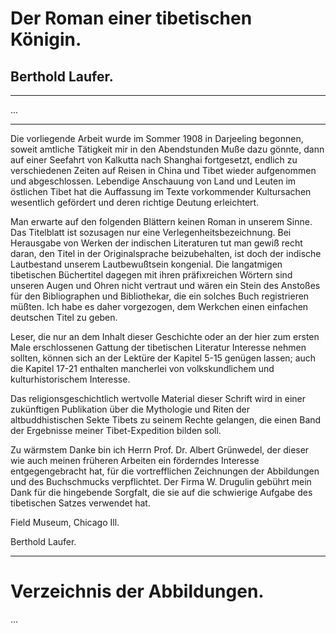 # Der Roman einer tibetischen Königin.

## Berthold Laufer.

---

...

---

Die vorliegende Arbeit wurde im Sommer 1908 in Darjeeling begonnen, soweit amtliche Tätigkeit mir in den Abendstunden Muße dazu gönnte, dann auf einer Seefahrt von Kalkutta nach Shanghai fortgesetzt, endlich zu verschiedenen Zeiten auf Reisen in China und Tibet wieder aufgenommen und abgeschlossen. Lebendige Anschauung von Land und Leuten im östlichen Tibet hat die Auffassung im Texte vorkommender Kultursachen wesentlich gefördert und deren richtige Deutung erleichtert.

Man erwarte auf den folgenden Blättern keinen Roman in unserem Sinne. Das Titelblatt ist sozusagen nur eine Verlegenheitsbezeichnung. Bei Herausgabe von Werken der indischen Literaturen tut man gewiß recht daran, den Titel in der Originalsprache beizubehalten, ist doch der indische Lautbestand unserem Lautbewußtsein kongenial. Die langatmigen tibetischen Büchertitel dagegen mit ihren präfixreichen Wörtern sind unseren Augen und Ohren nicht vertraut und wären ein Stein des Anstoßes für den Bibliographen und Bibliothekar, die ein solches Buch registrieren müßten. Ich habe es daher vorgezogen, dem Werkchen einen einfachen deutschen Titel zu geben.

Leser, die nur an dem Inhalt dieser Geschichte oder an der hier zum ersten Male erschlossenen Gattung der tibetischen Literatur Interesse nehmen sollten, können sich an der Lektüre der Kapitel 5-15 genügen lassen; auch die Kapitel 17-21 enthalten mancherlei von volkskundlichem und kulturhistorischem Interesse.

Das religionsgeschichtlich wertvolle Material dieser Schrift wird in einer zukünftigen Publikation über die Mythologie und Riten der altbuddhistischen Sekte Tibets zu seinem Rechte gelangen, die einen Band der Ergebnisse meiner Tibet-Expedition bilden soll.

Zu wärmstem Danke bin ich Herrn Prof. Dr. Albert Grünwedel, der dieser wie auch meinen früheren Arbeiten ein förderndes Interesse entgegengebracht hat, für die vortrefflichen Zeichnungen der Abbildungen und des Buchschmucks verpflichtet. Der Firma W. Drugulin gebührt mein Dank für die hingebende Sorgfalt, die sie auf die schwierige Aufgabe des tibetischen Satzes verwendet hat.

Field Museum, Chicago Ill.

Berthold Laufer.

---

# Verzeichnis der Abbildungen.

...
